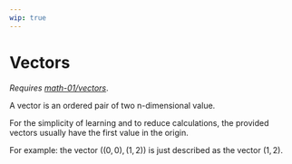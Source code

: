 ```yaml
---
wip: true
---
```


# Vectors

*Requires [math-01/vectors](/math-1/vectors)*.

A vector is an ordered pair of two n-dimensional value.

For the simplicity of learning and to reduce calculations, the provided vectors
usually have the first value in the origin.

For example: the vector $((0, 0), (1, 2))$ is just described as the vector $(1,2)$.
